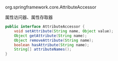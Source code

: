 org.springframework.core.AttributeAccessor

属性访问器、属性存取器

```java
public interface AttributeAccessor {
	void setAttribute(String name, Object value);
	Object getAttribute(String name);
	Object removeAttribute(String name);
	boolean hasAttribute(String name);
	String[] attributeNames();
}
```